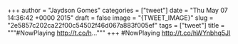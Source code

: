 
+++
author = "Jaydson Gomes"
categories = ["tweet"]
date = "Thu May 07 14:36:42 +0000 2015"
draft = false
image = "{TWEET_IMAGE}"
slug = "2e5857c202ca22f00c54502f46d067a883f005ef"
tags = ["tweet"]
title = """#NowPlaying http://t.co/h..."""
+++
#NowPlaying http://t.co/hWYnbhq5JI
